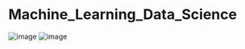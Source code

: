 # Machine_Learning_Data_Science
![image](https://user-images.githubusercontent.com/102898510/180159939-7349b1b9-5f2f-4925-83a2-6a88742a0c74.png)
![image](https://user-images.githubusercontent.com/102898510/180160275-04792807-fcbf-4cf6-a082-c5d92e6c97bd.png)
